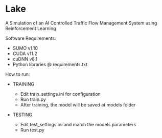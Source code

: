 # Lake
 A Simulation of an AI Controlled Traffic Flow Management System using Reinforcement Learning

Software Requirements:
- SUMO v1.10
- CUDA v11.2
- cuDNN v8.1
- Python libraries @ requirements.txt

How to run:
- TRAINING
    - Edit train_settings.ini for configuration
    - Run train.py
    - After training, the model will be saved at models folder

- TESTING
    - Edit test_settings.ini and match the models parameters
    - Run test.py